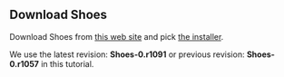Download Shoes
--------------

Download Shoes from [this web site](http://shoooes.net/downloads/) and pick [the installer](http://help.shoooes.net/Introducing.html).

We use the latest revision: **Shoes-0.r1091** or previous revision: **Shoes-0.r1057** in this tutorial.
